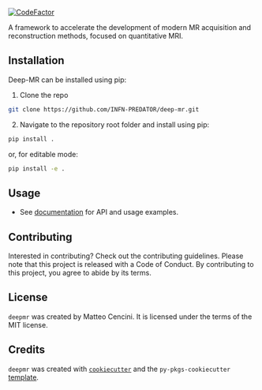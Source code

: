 <p align="left">
<a href="https://www.codefactor.io/repository/github/infn-predator/deep-mr"><img src="https://www.codefactor.io/repository/github/infn-predator/deep-mr/badge" alt="CodeFactor" /></a>
</p>
A framework to accelerate the development of modern MR acquisition and reconstruction methods, focused on quantitative MRI.

## Installation

Deep-MR can be installed using pip:

1. Clone the repo

```bash
git clone https://github.com/INFN-PREDATOR/deep-mr.git
```

2. Navigate to the repository root folder and install using pip:

```bash
pip install .
```

or, for editable mode:

```bash
pip install -e .
```

## Usage

- See [documentation](https://infn-predator.github.io/deep-mr/) for API and usage examples.

## Contributing

Interested in contributing? Check out the contributing guidelines. Please note that this project is released with a Code of Conduct. By contributing to this project, you agree to abide by its terms.

## License

`deepmr` was created by Matteo Cencini. It is licensed under the terms of the MIT license.

## Credits

`deepmr` was created with [`cookiecutter`](https://cookiecutter.readthedocs.io/en/latest/) and the `py-pkgs-cookiecutter` [template](https://github.com/py-pkgs/py-pkgs-cookiecutter).

